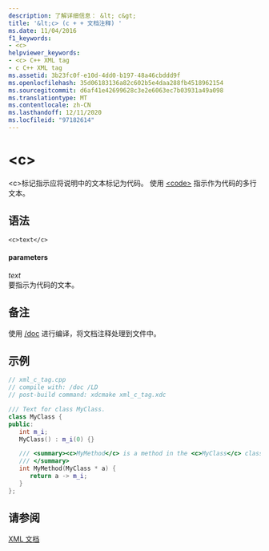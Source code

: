 ```yaml
---
description: 了解详细信息： &lt; c&gt;
title: '&lt;c> (c + + 文档注释) '
ms.date: 11/04/2016
f1_keywords:
- <c>
helpviewer_keywords:
- <c> C++ XML tag
- c C++ XML tag
ms.assetid: 3b23fc0f-e10d-4dd0-b197-48a46cbddd9f
ms.openlocfilehash: 35d06183136a82c602b5e4daa288fb4518962154
ms.sourcegitcommit: d6af41e42699628c3e2e6063ec7b03931a49a098
ms.translationtype: MT
ms.contentlocale: zh-CN
ms.lasthandoff: 12/11/2020
ms.locfileid: "97182614"
---
```

# <a name="ltcgt"></a>&lt;c&gt;

\<c>标记指示应将说明中的文本标记为代码。 使用 [\<code>](code-visual-cpp.md) 指示作为代码的多行文本。

## <a name="syntax"></a>语法

```
<c>text</c>
```

#### <a name="parameters"></a>parameters

*text*<br/>
要指示为代码的文本。

## <a name="remarks"></a>备注

使用 [/doc](doc-process-documentation-comments-c-cpp.md) 进行编译，将文档注释处理到文件中。

## <a name="example"></a>示例

```cpp
// xml_c_tag.cpp
// compile with: /doc /LD
// post-build command: xdcmake xml_c_tag.xdc

/// Text for class MyClass.
class MyClass {
public:
   int m_i;
   MyClass() : m_i(0) {}

   /// <summary><c>MyMethod</c> is a method in the <c>MyClass</c> class.
   /// </summary>
   int MyMethod(MyClass * a) {
      return a -> m_i;
   }
};
```

## <a name="see-also"></a>请参阅

[XML 文档](xml-documentation-visual-cpp.md)
